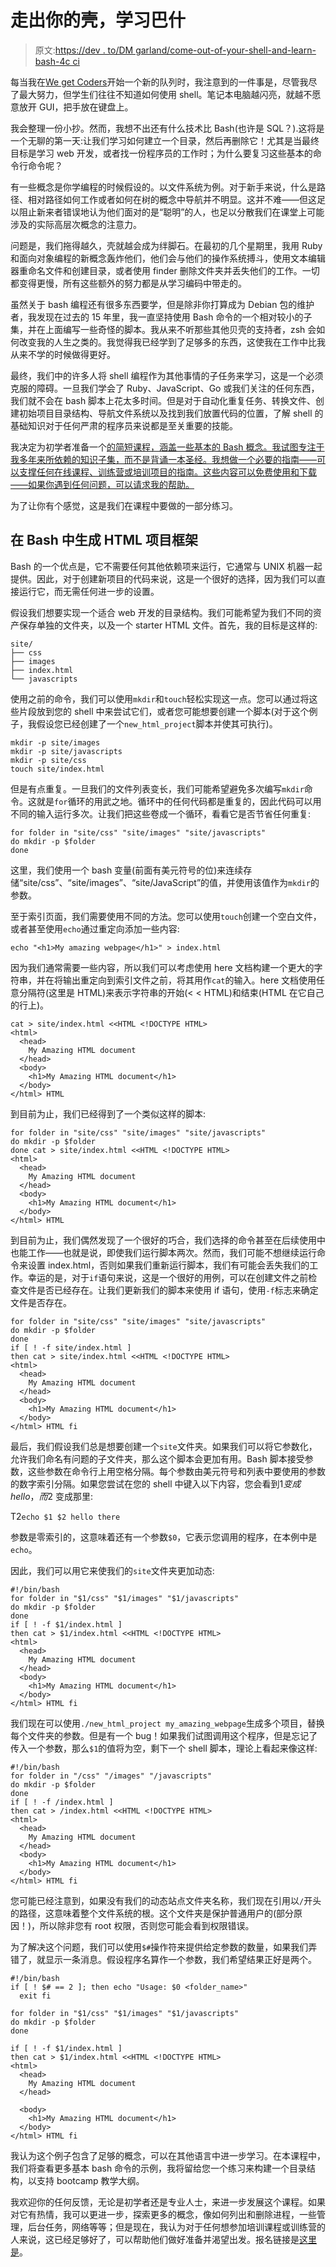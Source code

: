 # 走出你的壳，学习巴什

> 原文:[https://dev . to/DM garland/come-out-of-your-shell-and-learn-bash-4c ci](https://dev.to/dmgarland/come-out-of-your-shell-and-learn-bash-4cci)

每当我在[We get Coders](https://www.wegotcoders.com)开始一个新的队列时，我注意到的一件事是，尽管我尽了最大努力，但学生们往往不知道如何使用 shell。笔记本电脑越闪亮，就越不愿意放开 GUI，把手放在键盘上。

我会整理一份小抄。然而，我想不出还有什么技术比 Bash(也许是 SQL？).这将是一个无聊的第一天:让我们学习如何建立一个目录，然后再删除它！尤其是当最终目标是学习 web 开发，或者找一份程序员的工作时；为什么要复习这些基本的命令行命令呢？

有一些概念是你学编程的时候假设的。以文件系统为例。对于新手来说，什么是路径、相对路径如何工作或者如何在树的概念中导航并不明显。这并不难——但这足以阻止新来者错误地认为他们面对的是“聪明”的人，也足以分散我们在课堂上可能涉及的实际高层次概念的注意力。

问题是，我们拖得越久，壳就越会成为绊脚石。在最初的几个星期里，我用 Ruby 和面向对象编程的新概念轰炸他们，他们会与他们的操作系统搏斗，使用文本编辑器重命名文件和创建目录，或者使用 finder 删除文件夹并丢失他们的工作。一切都变得更慢，所有这些额外的努力都是从学习编码中带走的。

虽然关于 bash 编程还有很多东西要学，但是除非你打算成为 Debian 包的维护者，我发现在过去的 15 年里，我一直坚持使用 Bash 命令的一个相对较小的子集，并在上面编写一些奇怪的脚本。我从来不听那些其他贝壳的支持者，zsh 会如何改变我的人生之类的。我觉得我已经学到了足够多的东西，这使我在工作中比我从来不学的时候做得更好。

最终，我们中的许多人将 shell 编程作为其他事情的子任务来学习，这是一个必须克服的障碍。一旦我们学会了 Ruby、JavaScript、Go 或我们关注的任何东西，我们就不会在 bash 脚本上花太多时间。但是对于自动化重复任务、转换文件、创建初始项目目录结构、导航文件系统以及找到我们放置代码的位置，了解 shell 的基础知识对于任何严肃的程序员来说都是至关重要的技能。

我决定为初学者准备一个[的简短课程，涵盖一些基本的 Bash 概念。我试图专注于我多年来所依赖的知识子集，而不是背诵一本圣经。我想做一个必要的指南——可以支撑任何在线课程、训练营或培训项目的指南。这些内容可以免费使用和下载——如果你遇到任何问题，可以请求我的帮助。](https://www.dangarland.co.uk/courses/introduction-to-shell.html)

为了让你有个感觉，这是我们在课程中要做的一部分练习。

## 在 Bash 中生成 HTML 项目框架

Bash 的一个优点是，它不需要任何其他依赖项来运行，它通常与 UNIX 机器一起提供。因此，对于创建新项目的代码来说，这是一个很好的选择，因为我们可以直接运行它，而无需任何进一步的设置。

假设我们想要实现一个适合 web 开发的目录结构。我们可能希望为我们不同的资产保存单独的文件夹，以及一个 starter HTML 文件。首先，我的目标是这样的:

```
site/
├── css
├── images
├── index.html
└── javascripts 
```

使用之前的命令，我们可以使用`mkdir`和`touch`轻松实现这一点。您可以通过将这些片段放到您的 shell 中来尝试它们，或者您可能想要创建一个脚本(对于这个例子，我假设您已经创建了一个`new_html_project`脚本并使其可执行)。

```
mkdir -p site/images
mkdir -p site/javascripts
mkdir -p site/css
touch site/index.html 
```

但是有点重复。一旦我们的文件列表变长，我们可能希望避免多次编写`mkdir`命令。这就是`for`循环的用武之地。循环中的任何代码都是重复的，因此代码可以用不同的输入运行多次。让我们把这些卷成一个循环，看看它是否节省任何重复:

```
for folder in "site/css" "site/images" "site/javascripts"
do mkdir -p $folder
done 
```

这里，我们使用一个 bash 变量(前面有美元符号的位)来连续存储“site/css”、“site/images”、“site/JavaScript”的值，并使用该值作为`mkdir`的参数。

至于索引页面，我们需要使用不同的方法。您可以使用`touch`创建一个空白文件，或者甚至使用`echo`通过重定向添加一些内容:

`echo "<h1>My amazing webpage</h1>" > index.html`

因为我们通常需要一些内容，所以我们可以考虑使用 here 文档构建一个更大的字符串，并在将输出重定向到索引文件之前，将其用作`cat`的输入。here 文档使用任意分隔符(这里是 HTML)来表示字符串的开始(< < HTML)和结束(HTML 在它自己的行上)。

```
cat > site/index.html <<HTML <!DOCTYPE HTML>
<html>
  <head>
    My Amazing HTML document
  </head>
  <body>
    <h1>My Amazing HTML document</h1>
  </body>
</html> HTML 
```

到目前为止，我们已经得到了一个类似这样的脚本:

```
for folder in "site/css" "site/images" "site/javascripts"
do mkdir -p $folder
done cat > site/index.html <<HTML <!DOCTYPE HTML>
<html>
  <head>
    My Amazing HTML document
  </head>
  <body>
    <h1>My Amazing HTML document</h1>
  </body>
</html> HTML 
```

到目前为止，我们偶然发现了一个很好的巧合，我们选择的命令甚至在后续使用中也能工作——也就是说，即使我们运行脚本两次。然而，我们可能不想继续运行命令来设置 index.html，否则如果我们重新运行脚本，我们有可能会丢失我们的工作。幸运的是，对于`if`语句来说，这是一个很好的用例，可以在创建文件之前检查文件是否已经存在。让我们更新我们的脚本来使用 if 语句，使用`-f`标志来确定文件是否存在。

```
for folder in "site/css" "site/images" "site/javascripts"
do mkdir -p $folder
done
if [ ! -f site/index.html ]
then cat > site/index.html <<HTML <!DOCTYPE HTML>
<html>
  <head>
    My Amazing HTML document
  </head>
  <body>
    <h1>My Amazing HTML document</h1>
  </body>
</html> HTML fi 
```

最后，我们假设我们总是想要创建一个`site`文件夹。如果我们可以将它参数化，允许我们命名有问题的子文件夹，那么这个脚本会更加有用。Bash 脚本接受参数，这些参数在命令行上用空格分隔。每个参数由美元符号和列表中要使用的参数的数字索引分隔。如果您尝试在您的 shell 中键入以下内容，您会看到$1 变成 hello，而$2 变成那里:

T2`echo $1 $2 hello there`

参数是零索引的，这意味着还有一个参数`$0`，它表示您调用的程序，在本例中是`echo`。

因此，我们可以用它来使我们的`site`文件夹更加动态:

```
#!/bin/bash
for folder in "$1/css" "$1/images" "$1/javascripts"
do mkdir -p $folder
done
if [ ! -f $1/index.html ]
then cat > $1/index.html <<HTML <!DOCTYPE HTML>
<html>
  <head>
    My Amazing HTML document
  </head>
  <body>
    <h1>My Amazing HTML document</h1>
  </body>
</html> HTML fi 
```

我们现在可以使用`./new_html_project my_amazing_webpage`生成多个项目，替换每个文件夹的参数。但是有一个 bug！如果我们试图调用这个程序，但是忘记了传入一个参数，那么`$1`的值将为空，剩下一个 shell 脚本，理论上看起来像这样:

```
#!/bin/bash
for folder in "/css" "/images" "/javascripts"
do mkdir -p $folder
done
if [ ! -f /index.html ]
then cat > /index.html <<HTML <!DOCTYPE HTML>
<html>
  <head>
    My Amazing HTML document
  </head>
  <body>
    <h1>My Amazing HTML document</h1>
  </body>
</html> HTML fi 
```

您可能已经注意到，如果没有我们的动态站点文件夹名称，我们现在引用以`/`开头的路径，这意味着整个文件系统的根。这个文件夹是保护普通用户的(部分原因！)，所以除非您有 root 权限，否则您可能会看到权限错误。

为了解决这个问题，我们可以使用`$#`操作符来提供给定参数的数量，如果我们弄错了，就显示一条消息。假设程序名算作一个参数，我们希望结果正好是两个。

```
#!/bin/bash
if [ ! $# == 2 ]; then echo "Usage: $0 <folder_name>"
  exit fi

for folder in "$1/css" "$1/images" "$1/javascripts"
do mkdir -p $folder
done

if [ ! -f $1/index.html ]
then cat > $1/index.html <<HTML <!DOCTYPE HTML>
<html>
  <head>
    My Amazing HTML document
  </head>

  <body>
    <h1>My Amazing HTML document</h1>
  </body>
</html> HTML fi 
```

我认为这个例子包含了足够的概念，可以在其他语言中进一步学习。在本课程中，我们将查看更多基本 bash 命令的示例，我将留给您一个练习来构建一个目录结构，以支持 bootcamp 教学大纲。

我欢迎你的任何反馈，无论是初学者还是专业人士，来进一步发展这个课程。如果对它有热情，我可以更进一步，探索更多的概念，像如何列出和删除进程，一些管理，后台任务，网络等等；但是现在，我认为对于任何想参加培训课程或训练营的人来说，这已经足够好了，可以帮助他们做好准备并渴望出发。报名链接是[这里是](https://www.dangarland.co.uk/courses/introduction-to-shell/lessons/command-line-basics)。